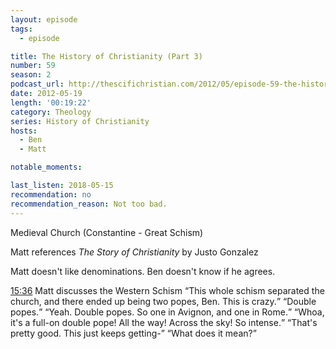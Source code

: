 ```yaml
---
layout: episode
tags:
  - episode

title: The History of Christianity (Part 3)
number: 59
season: 2
podcast_url: http://thescifichristian.com/2012/05/episode-59-the-history-of-christianity-part-3/
date: 2012-05-19
length: '00:19:22'
category: Theology
series: History of Christianity
hosts:
  - Ben
  - Matt

notable_moments:

last_listen: 2018-05-15
recommendation: no
recommendation_reason: Not too bad.
---
```

Medieval Church (Constantine - Great Schism)

Matt references <i class="work-title">The Story of Christianity</i> by Justo Gonzalez

Matt doesn't like denominations. Ben doesn't know if he agrees. 

<div class="quote">
  <a class="timestamp tag is-medium is-rounded is-primary" href="http://thescifichristian.com/2012/05/episode-59-the-history-of-christianity-part-3/#t=15:36">15:36</a>
  <span class="quote-context is-size-6">Matt discusses the Western Schism</span>
  <q class="matt">This whole schism separated the church, and there ended up being two popes, Ben. This is crazy.</q>
  <q class="ben">Double popes.</q>
  <q class="matt">Yeah. Double popes. So one in Avignon, and one in Rome.</q>
  <q class="ben">Whoa, it's a full-on double pope! All the way! Across the sky! So intense.</q>
  <q class="matt">That's pretty good. This just keeps getting-</q>
  <q class="ben">What does it mean?</q>
</div>